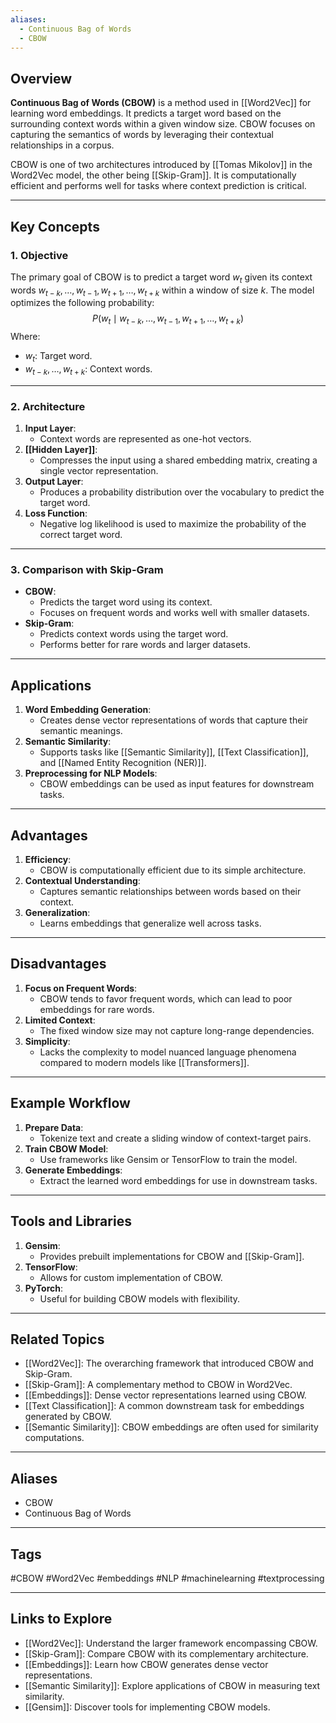 ```yaml
---
aliases:
  - Continuous Bag of Words
  - CBOW
---
```

## Overview
**Continuous Bag of Words (CBOW)** is a method used in [[Word2Vec]] for learning word embeddings. It predicts a target word based on the surrounding context words within a given window size. CBOW focuses on capturing the semantics of words by leveraging their contextual relationships in a corpus.

CBOW is one of two architectures introduced by [[Tomas Mikolov]] in the Word2Vec model, the other being [[Skip-Gram]]. It is computationally efficient and performs well for tasks where context prediction is critical.

---

## Key Concepts

### **1. Objective**
The primary goal of CBOW is to predict a target word $w_t$ given its context words $w_{t-k}, \dots, w_{t-1}, w_{t+1}, \dots, w_{t+k}$ within a window of size $k$. The model optimizes the following probability:
$$
P(w_t \mid w_{t-k}, \dots, w_{t-1}, w_{t+1}, \dots, w_{t+k})
$$
Where:
- $w_t$: Target word.
- $w_{t-k}, \dots, w_{t+k}$: Context words.

---

### **2. Architecture**
1. **Input Layer**:
   - Context words are represented as one-hot vectors.
2. **[[Hidden Layer]]**:
   - Compresses the input using a shared embedding matrix, creating a single vector representation.
3. **Output Layer**:
   - Produces a probability distribution over the vocabulary to predict the target word.
4. **Loss Function**:
   - Negative log likelihood is used to maximize the probability of the correct target word.

---

### **3. Comparison with Skip-Gram**
- **CBOW**:
  - Predicts the target word using its context.
  - Focuses on frequent words and works well with smaller datasets.
- **Skip-Gram**:
  - Predicts context words using the target word.
  - Performs better for rare words and larger datasets.

---

## Applications

1. **Word Embedding Generation**:
   - Creates dense vector representations of words that capture their semantic meanings.
2. **Semantic Similarity**:
   - Supports tasks like [[Semantic Similarity]], [[Text Classification]], and [[Named Entity Recognition (NER)]].
3. **Preprocessing for NLP Models**:
   - CBOW embeddings can be used as input features for downstream tasks.

---

## Advantages

1. **Efficiency**:
   - CBOW is computationally efficient due to its simple architecture.
2. **Contextual Understanding**:
   - Captures semantic relationships between words based on their context.
3. **Generalization**:
   - Learns embeddings that generalize well across tasks.

---

## Disadvantages

1. **Focus on Frequent Words**:
   - CBOW tends to favor frequent words, which can lead to poor embeddings for rare words.
2. **Limited Context**:
   - The fixed window size may not capture long-range dependencies.
3. **Simplicity**:
   - Lacks the complexity to model nuanced language phenomena compared to modern models like [[Transformers]].

---

## Example Workflow

1. **Prepare Data**:
   - Tokenize text and create a sliding window of context-target pairs.
2. **Train CBOW Model**:
   - Use frameworks like Gensim or TensorFlow to train the model.
3. **Generate Embeddings**:
   - Extract the learned word embeddings for use in downstream tasks.

---

## Tools and Libraries

1. **Gensim**:
   - Provides prebuilt implementations for CBOW and [[Skip-Gram]].
2. **TensorFlow**:
   - Allows for custom implementation of CBOW.
3. **PyTorch**:
   - Useful for building CBOW models with flexibility.

---

## Related Topics

- [[Word2Vec]]: The overarching framework that introduced CBOW and Skip-Gram.
- [[Skip-Gram]]: A complementary method to CBOW in Word2Vec.
- [[Embeddings]]: Dense vector representations learned using CBOW.
- [[Text Classification]]: A common downstream task for embeddings generated by CBOW.
- [[Semantic Similarity]]: CBOW embeddings are often used for similarity computations.

---

## Aliases
- CBOW
- Continuous Bag of Words

---

## Tags
#CBOW #Word2Vec #embeddings #NLP #machinelearning #textprocessing

---

## Links to Explore
- [[Word2Vec]]: Understand the larger framework encompassing CBOW.
- [[Skip-Gram]]: Compare CBOW with its complementary architecture.
- [[Embeddings]]: Learn how CBOW generates dense vector representations.
- [[Semantic Similarity]]: Explore applications of CBOW in measuring text similarity.
- [[Gensim]]: Discover tools for implementing CBOW models.